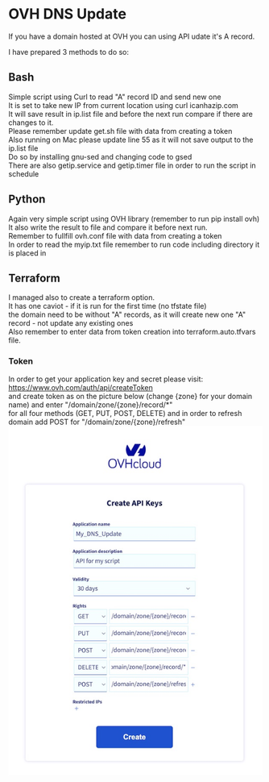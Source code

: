 # OVH DNS Update
If you have a domain hosted at OVH you can using API udate it's A record. <br>

I have prepared 3 methods to do so: <br>

## Bash
Simple script using Curl to read "A" record ID and send new one <br>
It is set to take new IP from current location using curl icanhazip.com <br>
It will save result in ip.list file and before the next run compare if there are changes to it. <br>
Please remember update get.sh file with data from creating a token<br>
Also running on Mac please update line 55 as it will not save output to the ip.list file <br>
Do so by installing gnu-sed and changing code to gsed <br>
There are also getip.service and getip.timer file in order to run the script in schedule <br>
## Python
Again very simple script using OVH library (remember to run pip install ovh) <br>
It also write the result to file and compare it before next run. <br>
Remember to fullfill ovh.conf file with data from creating a token <br>
In order to read the myip.txt file remember to run code including directory it is placed in <br>
## Terraform
I managed also to create a terraform option. <br>
It has one caviot - if it is run for the first time (no tfstate file) <br>
the domain need to be without "A" records, as it will create new one "A" record - not update any existing ones <br>
Also remember to enter data from token creation into terraform.auto.tfvars file.<br>

### Token
In order to get your application key and secret please visit: https://www.ovh.com/auth/api/createToken <br>
and create token as on the picture below (change {zone} for your domain name) and enter "/domain/zone/{zone}/record/*" <br>
for all four methods (GET, PUT, POST, DELETE) and in order to refresh domain add POST for "/domain/zone/{zone}/refresh" <br>
![Token image](token.jpg "Token")